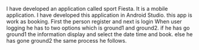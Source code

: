 I have developed an application called sport Fiesta. It is a mobile application. I have developed this application in Android Studio. this app is work as booking. First the person register and next is login When user logging he has to two options which is ground1 and ground2. if he has go ground1 the information display and select the date time and book. else he has gone ground2 the same process he follows.
